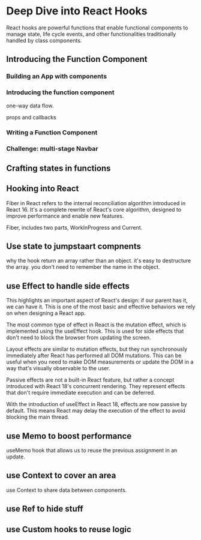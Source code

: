 # Deep Dive into React Hooks

React hooks are powerful functions that enable functional components to manage state, life cycle events, and other functionalities traditionally handled by class components.

## Introducing the Function Component

### Building an App with components
### Introducing the function component

one-way data flow.

props and callbacks

### Writing a Function Component
### Challenge: multi-stage Navbar 

## Crafting states in functions

## Hooking into React

Fiber in React refers to the internal reconciliation algorithm introduced in React 16. It's a complete rewrite of React's core algorithm, designed to improve performance and enable new features.

Fiber, includes two parts, WorkInProgress and Current.

## Use state to jumpstaart compnents

why the hook return an array rather than an object. 
it's easy to destructure the array. you don't need to remember the name in the object.

## use Effect to handle side effects

This highlights an important aspect of React's design: if our parent has it, we can have it. This is one of the most basic and effective behaviors we rely on when designing a React app.

The most common type of effect in React is the mutation effect, which is implemented using the useEffect hook. This is used for side effects that don't need to block the browser from updating the screen.

Layout effects are similar to mutation effects, but they run synchronously immediately after React has performed all DOM mutations. This can be useful when you need to make DOM measurements or update the DOM in a way that's visually observable to the user.

Passive effects are not a built-in React feature, but rather a concept introduced with React 18's concurrent rendering. They represent effects that don't require immediate execution and can be deferred.

With the introduction of useEffect in React 18, effects are now passive by default. This means React may delay the execution of the effect to avoid blocking the main thread.

## use Memo to boost performance

useMemo hook that allows us to reuse the previous assignment in an update.

## use Context to cover an area

use Context to share data between components.

## use Ref to hide stuff

## use Custom hooks to reuse logic 
